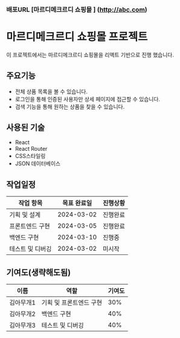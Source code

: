 ### 배포URL [마르디메크르디 쇼핑몰 ] (http://abc.com)

# 마르디메크르디 쇼핑몰 프로젝트

이 프로젝트에서는 마르디메크르디 쇼핑몰을 리액트 기반으로 진행 했습니다.

## 주요기능
- 전체 상품 목록을 볼 수 있습니다.
- 로그인을 통해 인증된 사용자만 상세 페이지에 접근할 수 있습니다.
- 검색 기능을 통해 원하는 상품을 찾을 수 있습니다.

## 사용된 기술 
- React
- React Router
- CSS스타일링
- JSON 데이터베이스

## 작업일정
| 작업 항목 | 목표 완료일 | 진행상황 |
|--------------|-------------|------------|
| 기획 및 설계 | 2024-03-02 | 진행완료 |
| 프론트엔드 구현 | 2024-03-05 | 진행완료 |
| 백엔드 구현 | 2024-03-10 | 진행중 |
| 테스트 및 디버깅 | 2024-03-02 | 미시작 |


## 기여도(생략해도됨)
| 이름 | 역할 | 기여도 |
|--------------|-------------|------------|
| 김아무개1 | 기획 및 프론트엔드 구현 | 30% |
| 김아무개2 | 백엔드 구현 | 40% |
| 김아무개3 | 테스트 및 디버깅 | 40% |
